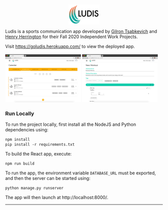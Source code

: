 <p align="center"><img alt="Ludis Logo" src="https://github.com/gilron07/Ludis-IW/blob/master/images/ludis_logo.png" width="20%" align="center"></p>

Ludis is a sports communication app developed by [Gilron Tsabkevich](https://github.com/gilron07) and [Henry Herrington](https://github.com/henryherrington) for their Fall 2020 Independent Work Projects.<br>

Visit https://goludis.herokuapp.com/ to view the deployed app.<br><br>
<img alt="Ludis Calendar" src="https://github.com/gilron07/Ludis-IW/blob/master/images/ludis_calendar.png" width="48%">
<img alt="Ludis Workout Creation" src="https://github.com/gilron07/Ludis-IW/blob/master/images/ludis_workout_creation.png" width="48%"><br>

### Run Locally

To run the project locally, first install all the NodeJS and Python dependencies using:

```
npm install
pip install -r requirements.txt
```

To build the React app, execute:

```
npm run build
```

To run the app, the environment variable `DATABASE_URL` must be exported, and then the server can be started using:

```
python manage.py runserver
```

The app will then launch at http://localhost:8000/.

<hr>

